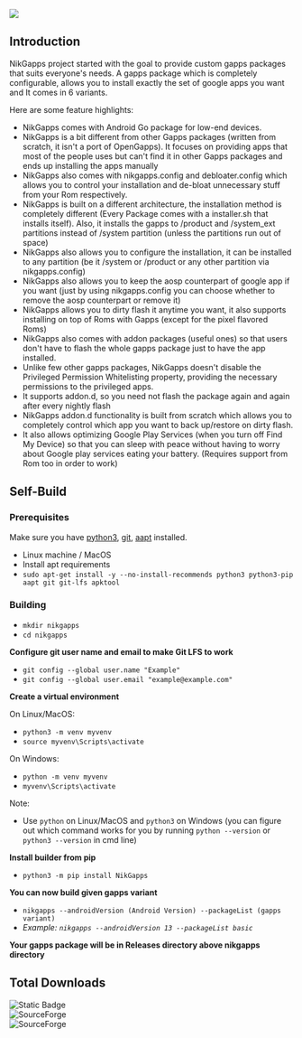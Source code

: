 
![](https://raw.githubusercontent.com/nikgappsofficial/nikgappsofficial.github.io/master/images/nikgapps-logo.webp)

## Introduction

NikGapps project started with the goal to provide custom gapps packages that suits everyone's needs. A gapps package which is completely configurable, allows you to install exactly the set of google apps you want and It comes in 6 variants.   

Here are some feature highlights:
- NikGapps comes with Android Go package for low-end devices.
- NikGapps is a bit different from other Gapps packages (written from scratch, it isn't a port of OpenGapps). It focuses on providing apps that most of the people uses but can't find it in other Gapps packages and ends up installing the apps manually
- NikGapps also comes with nikgapps.config and debloater.config which allows you to control your installation and de-bloat unnecessary stuff from your Rom respectively.
- NikGapps is built on a different architecture, the installation method is completely different (Every Package comes with a installer.sh that installs itself). Also, it installs the gapps to /product and /system_ext partitions instead of /system partition (unless the partitions run out of space)
- NikGapps also allows you to configure the installation, it can be installed to any partition (be it /system or /product or any other partition via nikgapps.config)
- NikGapps also allows you to keep the aosp counterpart of google app if you want (just by using nikgapps.config you can choose whether to remove the aosp counterpart or remove it)
- NikGapps allows you to dirty flash it anytime you want, it also supports installing on top of Roms with Gapps (except for the pixel flavored Roms)
- NikGapps also comes with addon packages (useful ones) so that users don't have to flash the whole gapps package just to have the app installed.
- Unlike few other gapps packages, NikGapps doesn't disable the Privileged Permission Whitelisting property, providing the necessary permissions to the privileged apps.
- It supports addon.d, so you need not flash the package again and again after every nightly flash
- NikGapps addon.d functionality is built from scratch which allows you to completely control which app you want to back up/restore on dirty flash.
- It also allows optimizing Google Play Services (when you turn off Find My Device) so that you can sleep with peace without having to worry about Google play services eating your battery. (Requires support from Rom too in order to work)

## Self-Build
### Prerequisites
Make sure you have [python3](https://www.python.org/), [git](https://git-scm.com/), [aapt](https://packages.debian.org/buster/aapt) installed.
- Linux machine / MacOS
- Install apt requirements
-  ```sudo apt-get install -y --no-install-recommends python3 python3-pip aapt git git-lfs apktool```

### Building
- ```mkdir nikgapps``` 
- ```cd nikgapps```

**Configure git user name and email to make Git LFS to work**
 - ```git config --global user.name "Example"```
 - ```git config --global user.email "example@example.com"```

**Create a virtual environment**  

On Linux/MacOS:  
- ```python3 -m venv myvenv```
- ```source myvenv\Scripts\activate```  

On Windows:  
- ```python -m venv myvenv```
- ```myvenv\Scripts\activate```

Note:  
- Use ```python``` on Linux/MacOS and ```python3``` on Windows (you can figure out which command works for you by running ```python --version``` or ```python3 --version``` in cmd line)

**Install builder from pip** 
- ```python3 -m pip install NikGapps```

**You can now build given  gapps variant**
- ```nikgapps --androidVersion (Android Version) --packageList (gapps variant)```
- *Example: ```nikgapps --androidVersion 13 --packageList basic```*

**Your gapps package will be in Releases directory above nikgapps directory**

## Total Downloads  
<!-- 7312415 from 2019-07-22 to 2024-07-18 -->
![Static Badge](https://img.shields.io/badge/7.3M-red?label=Before%2018th%20July%202024&color=green)  
<img alt="SourceForge" src="https://img.shields.io/sourceforge/dt/nikgapps?label=After%2018th%20July%202024&color=red">   
<img alt="SourceForge" src="https://img.shields.io/sourceforge/dd/nikgapps?label=Downloads%20Per%20Day&color=blue">

<!--
sudo apt install binfmt-support qemu qemu-user-static

to run arm executable on arm64 devices
>
